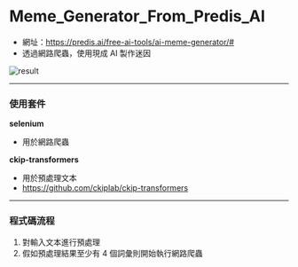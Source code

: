 # Meme_Generator_From_Predis_AI

-   網址：https://predis.ai/free-ai-tools/ai-meme-generator/#
-   透過網路爬蟲，使用現成 AI 製作迷因

  ![result](https://github.com/raamiiChu/Meme_Generator_From_Predis_AI/assets/87169493/f5059291-8501-41a9-a725-7693cd7ac6ac)

---

### 使用套件

**selenium**

-   用於網路爬蟲

**ckip-transformers**

-   用於預處理文本
-   https://github.com/ckiplab/ckip-transformers

---

### 程式碼流程

1. 對輸入文本進行預處理
2. 假如預處理結果至少有 4 個詞彙則開始執行網路爬蟲

